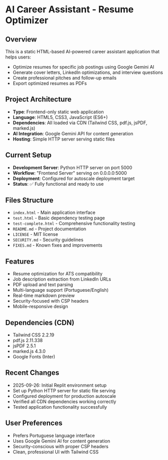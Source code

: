 # AI Career Assistant - Resume Optimizer

## Overview
This is a static HTML-based AI-powered career assistant application that helps users:
- Optimize resumes for specific job postings using Google Gemini AI
- Generate cover letters, LinkedIn optimizations, and interview questions
- Create professional pitches and follow-up emails
- Export optimized resumes as PDFs

## Project Architecture
- **Type**: Frontend-only static web application
- **Language**: HTML5, CSS3, JavaScript (ES6+)
- **Dependencies**: All loaded via CDN (Tailwind CSS, pdf.js, jsPDF, marked.js)
- **AI Integration**: Google Gemini API for content generation
- **Hosting**: Simple HTTP server serving static files

## Current Setup
- **Development Server**: Python HTTP server on port 5000
- **Workflow**: "Frontend Server" serving on 0.0.0.0:5000
- **Deployment**: Configured for autoscale deployment target
- **Status**: ✅ Fully functional and ready to use

## Files Structure
- `index.html` - Main application interface
- `test.html` - Basic dependency testing page
- `test-complete.html` - Comprehensive functionality testing
- `README.md` - Project documentation
- `LICENSE` - MIT license
- `SECURITY.md` - Security guidelines
- `FIXES.md` - Known fixes and improvements

## Features
- Resume optimization for ATS compatibility
- Job description extraction from LinkedIn URLs
- PDF upload and text parsing
- Multi-language support (Portuguese/English)
- Real-time markdown preview
- Security-focused with CSP headers
- Mobile-responsive design

## Dependencies (CDN)
- Tailwind CSS 2.2.19
- pdf.js 2.11.338
- jsPDF 2.5.1
- marked.js 4.3.0
- Google Fonts (Inter)

## Recent Changes
- 2025-09-26: Initial Replit environment setup
- Set up Python HTTP server for static file serving
- Configured deployment for production autoscale
- Verified all CDN dependencies working correctly
- Tested application functionality successfully

## User Preferences
- Prefers Portuguese language interface
- Uses Google Gemini AI for content generation
- Security-conscious with proper CSP headers
- Clean, professional UI with Tailwind CSS